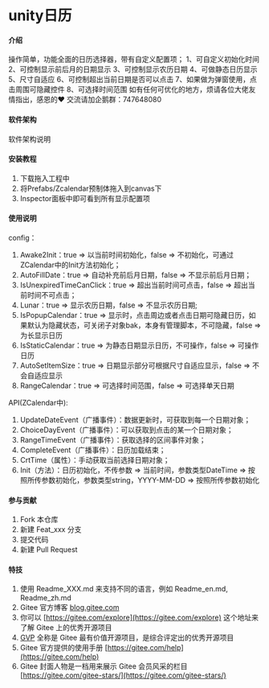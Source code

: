 # unity日历

#### 介绍
操作简单，功能全面的日历选择器，带有自定义配置项；
1、可自定义初始化时间
2、可控制显示前后月的日期显示
3、可控制显示农历日期
4、可做静态日历显示
5、尺寸自适应
6、可控制超出当前日期是否可以点击
7、如果做为弹窗使用，点击周围可隐藏控件
8、可选择时间范围
如有任何可优化的地方，烦请各位大佬友情指出，感恩的♥
交流请加企鹅群：747648080

#### 软件架构
软件架构说明


#### 安装教程

1.  下载拖入工程中
2.  将Prefabs/Zcalendar预制体拖入到canvas下
3.  Inspector面板中即可看到所有显示配置项

#### 使用说明
config：
1.  Awake2Init：true => 以当前时间初始化，false => 不初始化，可通过ZCalendar中的Init方法初始化；
2.  AutoFillDate：true => 自动补充前后月日期，false => 不显示前后月日期；
3.  IsUnexpiredTimeCanClick：true => 超出当前时间可点击，false => 超出当前时间不可点击；
4.	Lunar：true => 显示农历日期，false => 不显示农历日期;
5.	IsPopupCalendar：true => 显示时，点击周边或者点击日期可隐藏日历，如果默认为隐藏状态，可关闭子对象bak，本身有管理脚本，不可隐藏，false => 为长显示日历
6.	IsStaticCalendar：true => 为静态日期显示日历，不可操作，false => 可操作日历
7.	AutoSetItemSize：true => 日期显示部分可根据尺寸自适应显示，false => 不会自适应显示
8.	RangeCalendar：true => 可选择时间范围，false => 可选择单天日期

API(ZCalendar中):
1.	UpdateDateEvent（广播事件）：数据更新时，可获取到每一个日期对象；
2.	ChoiceDayEvent（广播事件）：可以获取到点击的某一个日期对象；
3.	RangeTimeEvent（广播事件）：获取选择的区间事件对象；
4.	CompleteEvent（广播事件）：日历加载结束；
5.	CrtTime（属性）：手动获取当前选择日期对象；
6.	Init（方法）：日历初始化，不传参数 => 当前时间，参数类型DateTime => 按照所传参数初始化，参数类型string，YYYY-MM-DD => 按照所传参数初始化

#### 参与贡献

1.  Fork 本仓库
2.  新建 Feat_xxx 分支
3.  提交代码
4.  新建 Pull Request


#### 特技

1.  使用 Readme\_XXX.md 来支持不同的语言，例如 Readme\_en.md, Readme\_zh.md
2.  Gitee 官方博客 [blog.gitee.com](https://blog.gitee.com)
3.  你可以 [https://gitee.com/explore](https://gitee.com/explore) 这个地址来了解 Gitee 上的优秀开源项目
4.  [GVP](https://gitee.com/gvp) 全称是 Gitee 最有价值开源项目，是综合评定出的优秀开源项目
5.  Gitee 官方提供的使用手册 [https://gitee.com/help](https://gitee.com/help)
6.  Gitee 封面人物是一档用来展示 Gitee 会员风采的栏目 [https://gitee.com/gitee-stars/](https://gitee.com/gitee-stars/)
